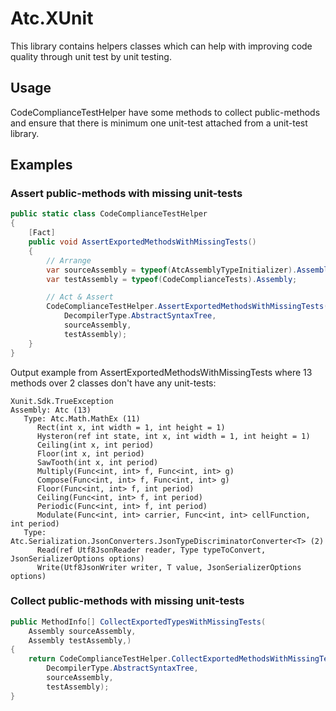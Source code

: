 # Atc.XUnit

This library contains helpers classes which can help with improving code quality through unit test by unit testing.

## Usage

CodeComplianceTestHelper have some methods to collect public-methods and ensure that there is minimum one unit-test attached from a unit-test library.

## Examples

### Assert public-methods with missing unit-tests

```csharp
public static class CodeComplianceTestHelper
{
    [Fact]
    public void AssertExportedMethodsWithMissingTests()
    {
        // Arrange
        var sourceAssembly = typeof(AtcAssemblyTypeInitializer).Assembly;
        var testAssembly = typeof(CodeComplianceTests).Assembly;

        // Act & Assert
        CodeComplianceTestHelper.AssertExportedMethodsWithMissingTests(
            DecompilerType.AbstractSyntaxTree,
            sourceAssembly,
            testAssembly);
    }
}
```

Output example from AssertExportedMethodsWithMissingTests where 13 methods over 2 classes don't have any unit-tests:
```
Xunit.Sdk.TrueException
Assembly: Atc (13)
   Type: Atc.Math.MathEx (11)
      Rect(int x, int width = 1, int height = 1)
      Hysteron(ref int state, int x, int width = 1, int height = 1)
      Ceiling(int x, int period)
      Floor(int x, int period)
      SawTooth(int x, int period)
      Multiply(Func<int, int> f, Func<int, int> g)
      Compose(Func<int, int> f, Func<int, int> g)
      Floor(Func<int, int> f, int period)
      Ceiling(Func<int, int> f, int period)
      Periodic(Func<int, int> f, int period)
      Modulate(Func<int, int> carrier, Func<int, int> cellFunction, int period)
   Type: Atc.Serialization.JsonConverters.JsonTypeDiscriminatorConverter<T> (2)
      Read(ref Utf8JsonReader reader, Type typeToConvert, JsonSerializerOptions options)
      Write(Utf8JsonWriter writer, T value, JsonSerializerOptions options)
```

### Collect public-methods with missing unit-tests

```csharp
public MethodInfo[] CollectExportedTypesWithMissingTests(
    Assembly sourceAssembly,
    Assembly testAssembly,)
{
    return CodeComplianceTestHelper.CollectExportedMethodsWithMissingTestsFromAssembly(
        DecompilerType.AbstractSyntaxTree,
        sourceAssembly,
        testAssembly);
}
```
